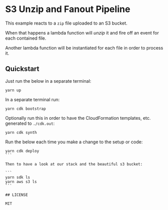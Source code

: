 # S3 Unzip and Fanout Pipeline

This example reacts to a `zip` file uploaded to an S3 bucket.

When that happens a lambda function will _unzip_ it and fire off an event for each contained
file.

Another lambda function will be instantiated for each file in order to process it.

## Quickstart

Just run the below in a separate terminal:

```
yarn up
```

In a separate terminal run:

```
yarn cdk bootstrap
```

Optionally run this in order to have the CloudFormation templates, etc. generated to
`./cdk.out`:

```
yarn cdk synth
```

Run the below each time you make a change to the setup or code:

````
yarn cdk deploy
```

Then to have a look at our stack and the beautiful s3 bucket:

```
yarn sdk ls
yarn aws s3 ls
```

## LICENSE

MIT
